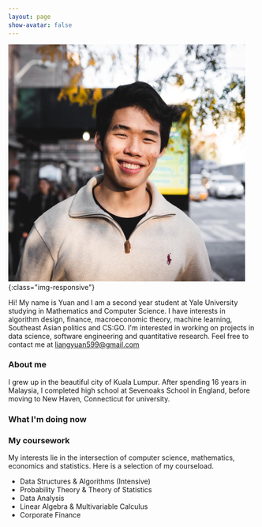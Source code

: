 ```yaml
---
layout: page
show-avatar: false
---
```


![Me in high school with my best friend Prangan](/img/me.jpg){:class="img-responsive"}

Hi! My name is Yuan and I am a second year student at Yale University studying in Mathematics and Computer Science. I have interests in algorithm design, finance, macroeconomic theory, machine learning, Southeast Asian politics and CS:GO. I'm interested in working on projects in data science, software engineering and quantitative research. Feel free to contact me at liangyuan599@gmail.com

### About me

I grew up in the beautiful city of Kuala Lumpur. After spending 16 years in Malaysia, I completed high school at Sevenoaks School in England, before moving to New Haven, Connecticut for university. 

### What I'm doing now


### My coursework
 
My interests lie in the intersection of computer science, mathematics, economics and statistics. Here is a selection of my courseload.
* Data Structures & Algorithms (Intensive)
* Probability Theory & Theory of Statistics
* Data Analysis 
* Linear Algebra & Multivariable Calculus
* Corporate Finance
